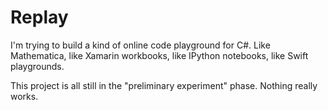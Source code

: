 # Replay

I'm trying to build a kind of online code playground for C#. Like Mathematica, like Xamarin workbooks, like IPython notebooks, like Swift playgrounds.

This project is all still in the "preliminary experiment" phase. Nothing really works.

